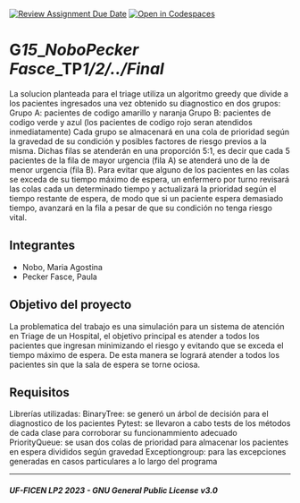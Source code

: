 [![Review Assignment Due Date](https://classroom.github.com/assets/deadline-readme-button-24ddc0f5d75046c5622901739e7c5dd533143b0c8e959d652212380cedb1ea36.svg)](https://classroom.github.com/a/LcojlfsQ)
[![Open in Codespaces](https://classroom.github.com/assets/launch-codespace-7f7980b617ed060a017424585567c406b6ee15c891e84e1186181d67ecf80aa0.svg)](https://classroom.github.com/open-in-codespaces?assignment_repo_id=12612322)
# G***15***_***Nobo******Pecker Fasce***_TP***1/2/../Final***
  La solucion planteada para el triage utiliza un algoritmo greedy que divide a los pacientes ingresados una vez obtenido su diagnostico en dos grupos:
    Grupo A: pacientes de codigo amarillo y naranja
    Grupo B: pacientes de codigo verde y azul
    (los pacientes de codigo rojo seran atendidos inmediatamente)
  Cada grupo se almacenará en una cola de prioridad según la gravedad de su condición y posibles factores de riesgo previos a la misma. Dichas filas se atenderán en una proporción 5:1, es decir que cada 5 pacientes de la fila de mayor urgencia (fila A) se atenderá uno de la de menor urgencia (fila B). Para evitar que alguno de los pacientes en las colas se exceda de su tiempo máximo de espera, un enfermero por turno revisará las colas cada un determinado tiempo y actualizará la prioridad según el tiempo restante de espera, de modo que si un paciente espera demasiado tiempo, avanzará en la fila a pesar de que su condición no tenga riesgo vital.
  

## Integrantes
- Nobo, Maria Agostina
- Pecker Fasce, Paula

## Objetivo del proyecto
La problematica del trabajo es una simulación para un sistema de atención en Triage de un Hospital, el objetivo principal es atender a todos los pacientes que ingresan minimizando el riesgo y evitando que se exceda el tiempo máximo de espera. De esta manera se logrará atender a todos los pacientes sin que la sala de espera se torne ociosa.
## Requisitos
Librerías utilizadas:
  BinaryTree: se generó un árbol de decisión para el diagnostico de los pacientes
  Pytest: se llevaron a cabo tests de los métodos de cada clase para corroborar su funcionammiento adecuado
  PriorityQueue: se usan dos colas de prioridad para almacenar los pacientes en espera divididos según gravedad
  Exceptiongroup: para las excepciones generadas en casos particulares a lo largo del programa 

---
##### UF-FICEN LP2 2023 - GNU General Public License v3.0
